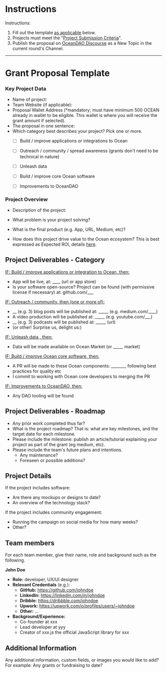 # Instructions

Instructions:
1. Fill out the template <u>as applicable</u> below.
2. Projects must meet the "[Project Submission Criteria](https://github.com/oceanprotocol/oceandao/wiki/project-criteria)".
3. Publish the proposal on [OceanDAO Discourse](https://port.oceanprotocol.com/c/oceandao/56) as a New Topic in the current round's Channel.


----

# Grant Proposal Template

### Key Project Data

- Name of project: 
- Team Website (if applicable): 
- Proposal Wallet Address (*mandatory; must have minimum 500 OCEAN already in wallet to be eligible. This wallet is where you will receive the grant amount if selected).
- The proposal in one sentence: 
- Which category best describes your project? Pick one or more.
  - [ ] Build / improve applications or integrations to Ocean
  - [ ] Outreach / community / spread awareness (grants don't need to be technical in nature)
  - [ ] Unleash data
  - [ ] Build / improve core Ocean software
  - [ ] Improvements to OceanDAO



### Project Overview

- Description of the project:

- What problem is your project solving?

- What is the final product (e.g. App, URL, Medium, etc)?

- How does this project drive value to the Ocean ecosystem? This is best expressed as Expected ROI, details [here](On-ROI).


## Project Deliverables - Category

<u>IF: Build / improve applications or integration to Ocean, then:</u>
- App will be live, at: ____ (url or app store)
- Is your software open-source? Project can be found (with permissive license if necessary) at: github.com/___

<u>IF: Outreach / community, then (one or more of):</u>
- __ (e.g. 3) blog posts will be published at: _____ (e.g. medium.com/____)
- A video production will be published at: _____ (e.g. youtube.com/___)
- __ (e.g. 3) podcasts will be published at: _____ (url)
- (or other! Surprise us, delight us:)

<u>IF: Unleash data , then:</u>
- Data will be made available on Ocean Market (or _____ market)

<u>IF: Build / improve Ocean core software, then:</u>
- A PR will be made to these Ocean components: _______, following best practices for quality etc
- I commit to working with Ocean core developers to merging the PR

<u>IF: Improvements to OceanDAO, then:</u>
- Any DAO tooling will be found 

## Project Deliverables - Roadmap

- Any prior work completed thus far?
- What is the project roadmap? That is: what are key milestones, and the target date for each milestone.
- Please include the milestone: publish an article/tutorial explaining your project as part of the grant (eg medium, etc).
- Please include the team's future plans and intentions.
  - Any maintenance?
  - Foreseen or possible additions?

## Project Details

If the project includes software:
- Are there any mockups or designs to date? 
- An overview of the technology stack?

If the project includes community engagement: 
- Running the campaign on social media for how many weeks?
- Other?

## Team members
For each team member, give their name, role and background such as the following.

**John Doe**
- **Role:** developer, UX/UI designer
- **Relevant Credentials** (e.g.):
  - **GitHub:** https://github.com/johndoe
  - **LinkedIn:** https://linkedin.com/in/johndoe
  - **Dribble:** https://dribbble.com/johndoe
  - **Upwork:** https://upwork.com/o/profiles/users/~johndoe
  - **Other:** ...
- **Background/Experience:** 
  - Co-founder at xxx
  - Lead developer at yyy 
  - Creator of xxx.js the official JavaScript library for xxx

## Additional Information
Any additional information, custom fields, or images you would like to add? For example: Any grants or fundraising to date?


